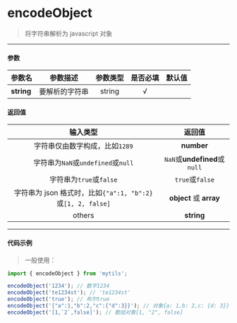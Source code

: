 # encodeObject

> 将字符串解析为 javascript 对象

---

#### 参数

| 参数名     | 参数描述       | 参数类型 | 是否必填 | 默认值 |
| ---------- | -------------- | :------: | :------: | :----: |
| **string** | 要解析的字符串 |  string  |    √     |        |

#### 返回值

|                          输入类型                           |            返回值            |
| :---------------------------------------------------------: | :--------------------------: |
|               字符串仅由数字构成，比如`1289`                |          **number**          |
|             字符串为`NaN`或`undefined`或`null`              | `NaN`或**undefined**或`null` |
|                   字符串为`true`或`false`                   |       `true`或`false`        |
| 字符串为 json 格式时，比如`{"a":1, "b":2}`或`[1, 2, false]` |   **object** 或 **array**    |
|                           others                            |          **string**          |

---

#### 代码示例

> 一般使用：

```js
import { encodeObject } from 'mytils';

encodeObject('1234'); // 数字1234
encodeObject('te1234st'); // 'te1234st'
encodeObject('true'); // 布尔true
encodeObject('{"a":1,"b":2,"c":{"d":3}}'); // 对象{a: 1,b: 2,c: {d: 3}}
encodeObject('[1,`2`,false]'); // 数组对象[1, "2", false]
```
